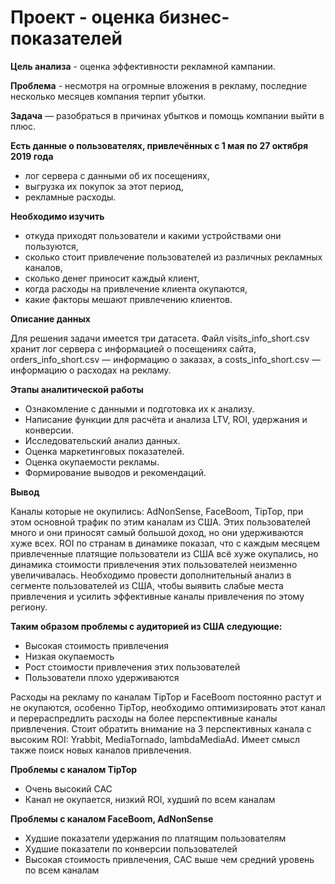 # Проект - оценка бизнес-показателей

**Цель анализа** - оценка эффективности рекламной кампании.

**Проблема** - несмотря на огромные вложения в рекламу, последние несколько месяцев компания терпит убытки.

**Задача** — разобраться в причинах убытков и помощь компании выйти в плюс.

**Есть данные о пользователях, привлечённых с 1 мая по 27 октября 2019 года**
- лог сервера с данными об их посещениях,
- выгрузка их покупок за этот период,
- рекламные расходы.

**Необходимо изучить**
- откуда приходят пользователи и какими устройствами они пользуются,
- сколько стоит привлечение пользователей из различных рекламных каналов,
- сколько денег приносит каждый клиент,
- когда расходы на привлечение клиента окупаются,
- какие факторы мешают привлечению клиентов.

**Описание данных**

Для решения задачи имеется три датасета. Файл visits_info_short.csv хранит лог сервера с информацией о посещениях сайта, orders_info_short.csv — информацию о заказах, а costs_info_short.csv — информацию о расходах на рекламу.

**Этапы аналитической работы**
- Ознакомление с данными и подготовка их к анализу.
- Написание функции для расчёта и анализа LTV, ROI, удержания и конверсии.
- Исследовательский анализ данных.
- Оценка маркетинговых показателей.
- Оценка окупаемости рекламы.
- Формирование выводов и рекомендаций.

**Вывод**

Каналы которые не окупились: AdNonSense, FaceBoom, TipTop, при этом основной трафик по этим каналам из США. Этих пользователей много и они приносят самый большой доход, но они удерживаются хуже всех. ROI по странам в динамике показал, что с каждым месяцем привлеченные платящие пользователи из США всё хуже окупались, но динамика стоимости привлечения этих пользователей неизменно увеличивалась. Необходимо провести дополнительный анализ в сегменте пользователей из США, чтобы выявить слабые места привлечения и усилить эффективные каналы привлечения по этому региону. 
    
<b>Таким образом проблемы с аудиторией из США следующие:</b>
- Высокая стоимость привлечения
- Низкая окупаемость 
- Рост стоимости привлечения этих пользователей
- Пользователи плохо удерживаются
        
Расходы на рекламу по каналам TipTop и FaceBoom постоянно растут и не окупаются, особенно TipTop, необходимо оптимизировать этот канал и перераспредлить расходы на более перспективные каналы привлечения. Стоит обратить внимание на 3 перспективных канала с высоким ROI: Yrabbit, MediaTornado, lambdaMediaAd. Имеет смысл также поиск новых каналов привлечения.  
    
<b>Проблемы с каналом TipTop</b>
- Очень высокий САС
- Канал не окупается, низкий ROI, худший по всем каналам 
    
<b>Проблемы с каналом FaceBoom, AdNonSense</b> 
- Худшие показатели удержания по платящим пользователям
- Худшие показатели по конверсии пользователей
- Высокая стоимость привлечения, САС выше чем средний уровень по всем каналам
    
